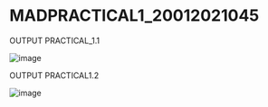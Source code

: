 # MADPRACTICAL1_20012021045
OUTPUT PRACTICAL_1.1

![image](https://user-images.githubusercontent.com/110705475/183336492-05b9ed27-6ef0-40c3-b653-099e56e6c390.png)

OUTPUT PRACTICAL1.2

![image](https://user-images.githubusercontent.com/110705475/183337064-2656c0ca-26a2-4eac-ab0d-6a2b09b62b1a.png)

